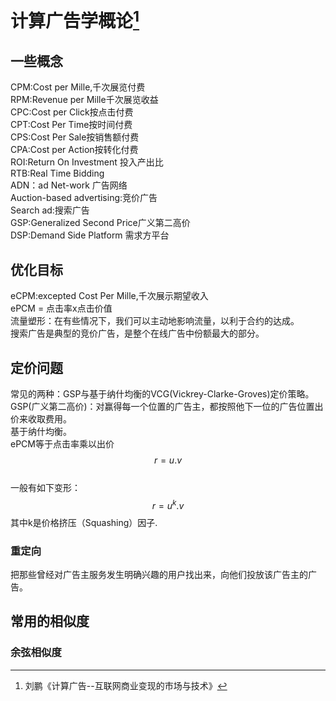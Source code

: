 # 计算广告学概论[^1]

## 一些概念

CPM:Cost per Mille,千次展览付费   
RPM:Revenue per Mille千次展览收益  
CPC:Cost per Click按点击付费  
CPT:Cost Per Time按时间付费  
CPS:Cost Per Sale按销售额付费  
CPA:Cost per Action按转化付费  
ROI:Return On Investment 投入产出比  
RTB:Real Time Bidding  
ADN：ad Net-work 广告网络  
Auction-based advertising:竞价广告  
Search ad:搜索广告  
GSP:Generalized Second Price广义第二高价  
DSP:Demand Side Platform 需求方平台

## 优化目标

eCPM:excepted Cost Per Mille,千次展示期望收入  
ePCM = 点击率x点击价值  
流量塑形：在有些情况下，我们可以主动地影响流量，以利于合约的达成。  
搜索广告是典型的竞价广告，是整个在线广告中份额最大的部分。

## 定价问题

常见的两种：GSP与基于纳什均衡的VCG\(Vickrey-Clarke-Groves\)定价策略。  
GSP\(广义第二高价\)：对赢得每一个位置的广告主，都按照他下一位的广告位置出价来收取费用。  
基于纳什均衡。  
ePCM等于点击率乘以出价&emsp;$$r = u.v$$  
一般有如下变形： &emsp;$$r = u^k.v$$  其中k是价格挤压（Squashing）因子.

### 重定向

把那些曾经对广告主服务发生明确兴趣的用户找出来，向他们投放该广告主的广告。

## 常用的相似度

### 余弦相似度



[^1]: 刘鹏《计算广告--互联网商业变现的市场与技术》

